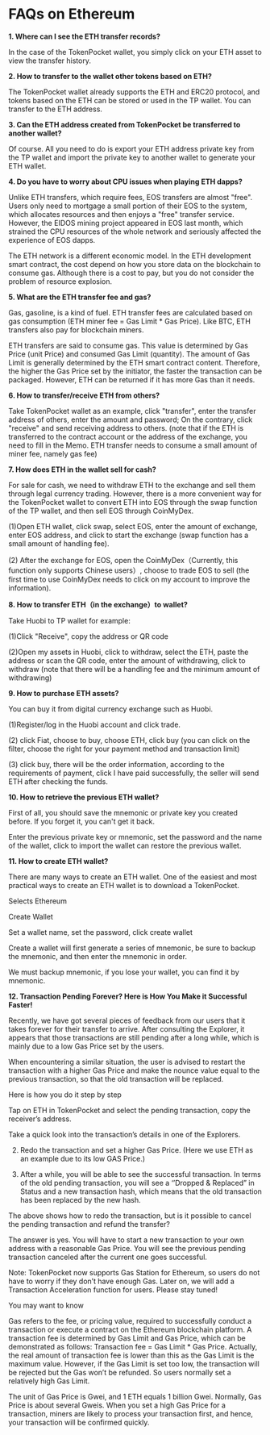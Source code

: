 # FAQs on Ethereum

**1. Where can I see the ETH transfer records?**

In the case of the TokenPocket wallet, you simply click on your ETH asset to view the transfer history.

**2. How to transfer to the wallet other tokens based on ETH?**

The TokenPocket wallet already supports the ETH and ERC20 protocol, and tokens based on the ETH can be stored or used in the TP wallet. You can transfer to the ETH address.

**3. Can the ETH address created from TokenPocket be transferred to another wallet?**

Of course. All you need to do is export your ETH address private key from the TP wallet and import the private key to another wallet to generate your ETH wallet.

**4. Do you have to worry about CPU issues when playing ETH dapps?**

Unlike ETH transfers, which require fees, EOS transfers are almost "free". Users only need to mortgage a small portion of their EOS to the system, which allocates resources and then enjoys a "free" transfer service. However, the EIDOS mining project appeared in EOS last month, which strained the CPU resources of the whole network and seriously affected the experience of EOS dapps.

The ETH network is a different economic model. In the ETH development smart contract, the cost depend on how you store data on the blockchain to consume gas. Although there is a cost to pay, but you do not consider the problem of resource explosion.

**5. What are the ETH transfer fee and gas?**

Gas, gasoline, is a kind of fuel. ETH transfer fees are calculated based on gas consumption \(ETH miner fee = Gas Limit \* Gas Price\). Like BTC, ETH transfers also pay for blockchain miners.

ETH transfers are said to consume gas. This value is determined by Gas Price \(unit Price\) and consumed Gas Limit \(quantity\). The amount of Gas Limit is generally determined by the ETH smart contract content. Therefore, the higher the Gas Price set by the initiator, the faster the transaction can be packaged. However, ETH can be returned if it has more Gas than it needs.

**6. How to transfer/receive ETH from others?**

Take TokenPocket wallet as an example, click "transfer", enter the transfer address of others, enter the amount and password; On the contrary, click "receive" and send receiving address to others. \(note that if the ETH is transferred to the contract account or the address of the exchange, you need to fill in the Memo. ETH transfer needs to consume a small amount of miner fee, namely gas fee\)

**7. How does ETH in the wallet sell for cash?**

For sale for cash, we need to withdraw ETH to the exchange and sell them through legal currency trading. However, there is a more convenient way for the TokenPocket wallet to convert ETH into EOS through the swap function of the TP wallet, and then sell EOS through CoinMyDex.

\(1\)Open ETH wallet, click swap, select EOS, enter the amount of exchange, enter EOS address, and click to start the exchange \(swap function has a small amount of handling fee\).

\(2\) After the exchange for EOS, open the CoinMyDex（Currently, this function only supports Chinese users）, choose to trade EOS to sell \(the first time to use CoinMyDex needs to click on my account to improve the information\).

**8. How to transfer ETH（in the exchange）to wallet?**

Take Huobi to TP wallet for example:

\(1\)Click "Receive", copy the address or QR code

\(2\)Open my assets in Huobi, click to withdraw, select the ETH, paste the address or scan the QR code, enter the amount of withdrawing, click to withdraw \(note that there will be a handling fee and the minimum amount of withdrawing\)

**9. How to purchase ETH assets?**

You can buy it from digital currency exchange such as Huobi.

\(1\)Register/log in the Huobi account and click trade.

\(2\) click Fiat, choose to buy, choose ETH, click buy \(you can click on the filter, choose the right for your payment method and transaction limit\)

\(3\) click buy, there will be the order information, according to the requirements of payment, click I have paid successfully, the seller will send ETH after checking the funds.

**10. How to retrieve the previous ETH wallet?**

First of all, you should save the mnemonic or private key you created before. If you forget it, you can't get it back.

Enter the previous private key or mnemonic, set the password and the name of the wallet, click to import the wallet can restore the previous wallet.

**11. How to create ETH wallet?**

There are many ways to create an ETH wallet. One of the easiest and most practical ways to create an ETH wallet is to download a TokenPocket.

Selects Ethereum

Create Wallet

Set a wallet name, set the password, click create wallet

Create a wallet will first generate a series of mnemonic, be sure to backup the mnemonic, and then enter the mnemonic in order.

We must backup mnemonic, if you lose your wallet, you can find it by mnemonic.

**12. Transaction Pending Forever? Here is How You Make it Successful Faster!**

Recently, we have got several pieces of feedback from our users that it takes forever for their transfer to arrive. After consulting the Explorer, it appears that those transactions are still pending after a long while, which is mainly due to a low Gas Price set by the users.

When encountering a similar situation, the user is advised to restart the transaction with a higher Gas Price and make the nounce value equal to the previous transaction, so that the old transaction will be replaced.

Here is how you do it step by step

Tap on ETH in TokenPocket and select the pending transaction, copy the receiver’s address.

Take a quick look into the transaction’s details in one of the Explorers.

2. Redo the transaction and set a higher Gas Price. \(Here we use ETH as an example due to its low GAS Price.\)

3. After a while, you will be able to see the successful transaction. In terms of the old pending transaction, you will see a ‘’Dropped & Replaced” in Status and a new transaction hash, which means that the old transaction has been replaced by the new hash.

The above shows how to redo the transaction, but is it possible to cancel the pending transaction and refund the transfer?

The answer is yes. You will have to start a new transaction to your own address with a reasonable Gas Price. You will see the previous pending transaction canceled after the current one goes successful.

Note: TokenPocket now supports Gas Station for Ethereum, so users do not have to worry if they don’t have enough Gas. Later on, we will add a Transaction Acceleration function for users. Please stay tuned!

You may want to know

Gas refers to the fee, or pricing value, required to successfully conduct a transaction or execute a contract on the Ethereum blockchain platform. A transaction fee is determined by Gas Limit and Gas Price, which can be demonstrated as follows: Transaction fee = Gas Limit \* Gas Price. Actually, the real amount of transaction fee is lower than this as the Gas Limit is the maximum value. However, if the Gas Limit is set too low, the transaction will be rejected but the Gas won’t be refunded. So users normally set a relatively high Gas Limit.

The unit of Gas Price is Gwei, and 1 ETH equals 1 billion Gwei. Normally, Gas Price is about several Gweis. When you set a high Gas Price for a transaction, miners are likely to process your transaction first, and hence, your transaction will be confirmed quickly.

